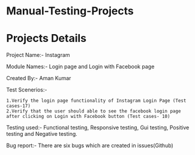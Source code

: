# Manual-Testing-Projects 

# Projects Details

Project Name:- Instagram 

Module Names:- Login page and Login with Facebook page

Created By:- Aman Kumar

Test Scenerios:- 

    1.Verify the login page functionality of Instagram Login Page (Test cases-17)
    2.Verify that the user should able to see the facebook login page after clicking on Login with Facebook button (Test cases- 10)
 

Testing used:- Functional testing, Responsive testing, Gui testing, Positive testing and Negative testing.

Bug report:- There are six bugs which are created in issues(Github)



